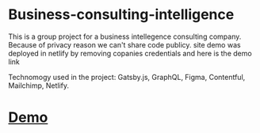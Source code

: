 # Business-consulting-intelligence

This is a group project for a business intellegence consulting company. Because of privacy reason we can't share code publicy.  site demo was deployed in netlify by removing copanies credentials and here is the demo link

Technomogy used in the project: Gatsby.js, GraphQL, Figma, Contentful, Mailchimp, Netlify.

# [Demo](https://awesome-mahavira-48e62b.netlify.app/)
